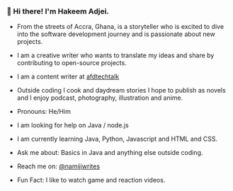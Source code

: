 ### 👋 Hi there! I'm Hakeem Adjei.
- From the streets of Accra, Ghana, is a storyteller who is excited to dive into the software development journey and is passionate about new projects. 
- I am a creative writer who wants to translate my ideas and share by contributing to open-source projects. 
- I am a content writer at [afdtechtalk](afd-techtalk.com) 
- Outside coding I cook and daydream stories I hope to publish as novels and I enjoy podcast, photography, illustration and anime. 

- Pronouns: He/Him
- I am looking for help on Java / node.js 
- I am currently learning Java, Python, Javascript and HTML and CSS.
- Ask me about: Basics in Java and anything else outside coding.
- Reach me on: [@namijiwrites](https://medium.com/@namijiwrites) 
- Fun Fact: I like to watch game and reaction videos.
